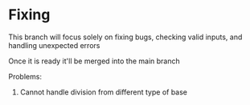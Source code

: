 # Fixing
This branch will focus solely on fixing bugs, checking valid inputs, and handling unexpected errors

Once it is ready it'll be merged into the main branch

Problems:
1. Cannot handle division from different type of base

